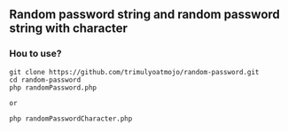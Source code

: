 ## Random password string and random password string with character

### Hou to use?
```
git clone https://github.com/trimulyoatmojo/random-password.git
cd random-password
php randomPassword.php
```
    or
```
php randomPasswordCharacter.php
```

